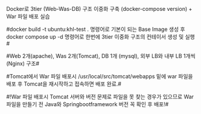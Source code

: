 Docker로 3tier (Web-Was-DB) 구조 이중화 구축 (docker-compose version) + War 파일 배포 실습

#docker build -t ubuntu:khl-test . 명령어로 기본이 되는 Base Image 생성 후 docker compose up -d 명령어로 한번에 3tier 이중화 구조의 컨테이서 생성 및 실행#

#Web 2개(apache), Was 2개(Tomcat), DB 1개 (mysql), 외부 LB와 내부 LB 1개씩(Nginx) 구조#

#Tomcat에서 War 파일 배포시 /usr/local/src/tomcat/webapps 밑에 war 파일을 배포 후 Tomcat을 재시작하고 접속하면 배포 완료.#

#!War 파일 배포시 Tomcat 서버와 버전 문제로 파일을 못 찾는 경우가 있으므로 War 파일을 만들기 전 Java와 Springbootframework 버전 꼭 확인 후 배포!#
